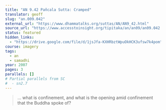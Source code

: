 ```yaml
---
title: "AN 9.42 Pañcala Sutta: Cramped"
translator: geoff
slug: "an.009.042"
external_url: "https://www.dhammatalks.org/suttas/AN/AN9_42.html"
source_url: "https://www.accesstoinsight.org/tipitaka/an/an09/an09.042.than.html"
status: featured
hidden_links:
  - "https://drive.google.com/file/d/1jsJfa-KXHRbztWpuOkHCK3ufsw7k4pom"
course: imagery
tags:
  - an
  - samadhi
year: 2007
pages: 3
parallels: []
# Partial parallels from SC
#  - sn2.7
---
```


> … what is confinement, and what is the opening amid confinement that the Buddha spoke of?
